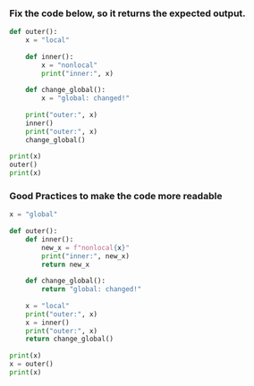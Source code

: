 
### Fix the code below, so it returns the expected output.

```python
def outer():
    x = "local"
    
    def inner():
        x = "nonlocal"
        print("inner:", x)
    
    def change_global():
        x = "global: changed!"
    
    print("outer:", x)
    inner()
    print("outer:", x)
    change_global()
    
print(x)
outer()
print(x)
```

### Good Practices to make the code more readable

```python
x = "global"
    
def outer():
    def inner():
        new_x = f"nonlocal{x}"
        print("inner:", new_x)
        return new_x
    
    def change_global():
        return "global: changed!"
    
    x = "local"
    print("outer:", x)
    x = inner()
    print("outer:", x)
    return change_global()
    
print(x)
x = outer()
print(x)
```

